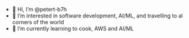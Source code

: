 - 👋 Hi, I’m @petert-b7h
- 👀 I’m interested in software development, AI/ML, and travelling to al corners of the world
- 🌱 I’m currently learning to cook, AWS and AI/ML

<!---
petert-b7h/petert-b7h is a ✨ special ✨ repository because its `README.md` (this file) appears on your GitHub profile.
You can click the Preview link to take a look at your changes.
--->

